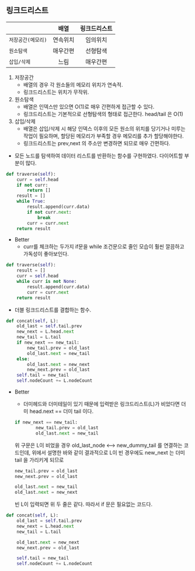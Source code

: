 링크드리스트
------
|                    |   배열   | 링크드리스트 |
| ------------------ | :------: | :----------: |
| `저장공간(메모리)` | 연속위치 |   임의위치   |
| `원소탐색`         | 매우간편 |   선형탐색   |
| `삽입/삭제`        |   느림   |   매우간편   |

1. 저장공간
    - 배열의 경우 각 원소들의 메모리 위치가 연속적.
    - 링크드리스트는 위치가 무작위.
2. 원소탐색
    - 배열은 인덱스만 있으면 O(1)로 매우 간편하게 접근할 수 있다.
    - 링크드리스트는 기본적으로 선형탐색의 형태로 접근한다. head/tail 은 O(1)
3. 삽입/삭제
    - 배열은 삽입/삭제 시 해당 인덱스 이후의 모든 원소의 위치를 당기거나 미루는 작업이 필요하며, 할당된 메모리가 부족할 경우 메모리를 추가 할당해야한다.
    - 링크드리스트는 prev,next 의 주소만 변경하면 되므로 매우 간편하다.
    

* 모든 노드를 탐색하여 데이터 리스트를 반환하는 함수를 구현하였다. 다이어트할 부분이 많다.
```python
def traverse(self):
    curr = self.head
    if not curr:
        return []
    result = []
    while True:
        result.append(curr.data)
        if not curr.next:
            break
        curr = curr.next
    return result
```

* Better
    * curr를 체크하는 두가지 if문을 while 조건문으로 줄인 모습이 훨씬 깔끔하고 가독성이 좋아보인다.
```python
def traverse(self):
    result = []
    curr = self.head
    while curr is not None:
        result.append(curr.data)
        curr = curr.next
    return result
```

* 더블 링크드리스트를 결합하는 함수.
```python
def concat(self, L):
    old_last = self.tail.prev
    new_next = L.head.next
    new_tail = L.tail
    if new_next == new_tail:
        new_tail.prev = old_last
        old_last.next = new_tail
    else:
        old_last.next = new_next
        new_next.prev = old_last
    self.tail = new_tail
    self.nodeCount += L.nodeCount
```
* Better
    * 더미헤드와 더미테일이 있기 때문에 입력받은 링크드리스트(L)가 비었다면 더미 head.next == 더미 tail 이다. 
    
    ```python
    if new_next == new_tail:
            new_tail.prev = old_last
            old_last.next = new_tail
    ```
    위 구문은 L이 비었을 경우 old_last_node <--> new_dummy_tail 를 연결하는 코드인데,
    위에서 설명한 바와 같이 결과적으로 L이 빈 경우에도 new_next 는 더미 tail 을 가리키게 되므로 
    ```python
    new_tail.prev = old_last
    new_next.prev = old_last
    
    old_last.next = new_tail 
    old_last.next = new_next 
    ```
    빈 L이 입력되면 위 두 줄은 같다. 따라서 if 문은 필요없는 코드다.
```python
def concat(self, L):
    old_last = self.tail.prev
    new_next = L.head.next
    new_tail = L.tail

    old_last.next = new_next
    new_next.prev = old_last

    self.tail = new_tail
    self.nodeCount += L.nodeCount
```
